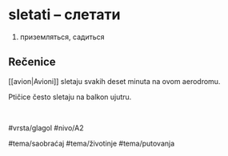# sletati – слетати

1. приземляться, садиться

## Rečenice

[[avion|Avioni]] sletaju svakih deset minuta na ovom aerodromu.

Ptičice često sletaju na balkon ujutru.

<br>

#vrsta/glagol
#nivo/A2

#tema/saobraćaj
#tema/životinje
#tema/putovanja
